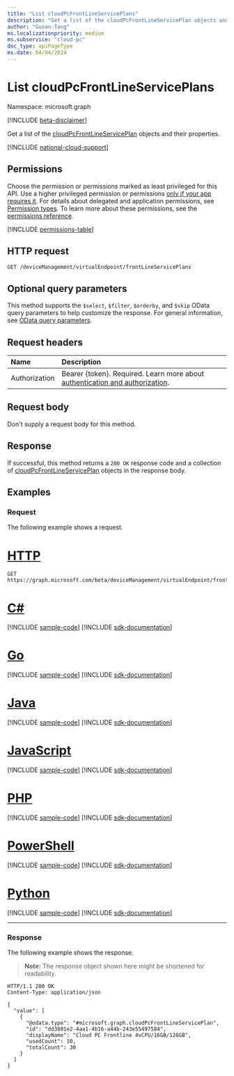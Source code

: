 ```yaml
---
title: "List cloudPcFrontLineServicePlans"
description: "Get a list of the cloudPcFrontLineServicePlan objects and their properties."
author: "Guoan-Tang"
ms.localizationpriority: medium
ms.subservice: "cloud-pc"
doc_type: apiPageType
ms.date: 04/04/2024
---
```


# List cloudPcFrontLineServicePlans

Namespace: microsoft.graph

[!INCLUDE [beta-disclaimer](../../includes/beta-disclaimer.md)]

Get a list of the [cloudPcFrontLineServicePlan](../resources/cloudpcfrontlineserviceplan.md) objects and their properties.

[!INCLUDE [national-cloud-support](../../includes/global-us.md)]

## Permissions

Choose the permission or permissions marked as least privileged for this API. Use a higher privileged permission or permissions [only if your app requires it](/graph/permissions-overview#best-practices-for-using-microsoft-graph-permissions). For details about delegated and application permissions, see [Permission types](/graph/permissions-overview#permission-types). To learn more about these permissions, see the [permissions reference](/graph/permissions-reference).

<!-- { "blockType": "permissions", "name": "virtualendpoint_list_frontlineserviceplans" } -->
[!INCLUDE [permissions-table](../includes/permissions/virtualendpoint-list-frontlineserviceplans-permissions.md)]

## HTTP request

<!-- {
  "blockType": "ignored"
}
-->
``` http
GET /deviceManagement/virtualEndpoint/frontLineServicePlans
```

## Optional query parameters

This method supports the `$select`, `$filter`, `$orderby`, and `$skip` OData query parameters to help customize the response. For general information, see [OData query parameters](/graph/query-parameters).

## Request headers

|Name|Description|
|:---|:---|
|Authorization|Bearer {token}. Required. Learn more about [authentication and authorization](/graph/auth/auth-concepts).|

## Request body

Don't supply a request body for this method.

## Response

If successful, this method returns a `200 OK` response code and a collection of [cloudPcFrontLineServicePlan](../resources/cloudpcfrontlineserviceplan.md) objects in the response body.

## Examples

### Request

The following example shows a request.
# [HTTP](#tab/http)
<!-- {
  "blockType": "request",
  "name": "list_cloudpcfrontlineserviceplan"
}
-->
``` http
GET https://graph.microsoft.com/beta/deviceManagement/virtualEndpoint/frontLineServicePlans
```

# [C#](#tab/csharp)
[!INCLUDE [sample-code](../includes/snippets/csharp/list-cloudpcfrontlineserviceplan-csharp-snippets.md)]
[!INCLUDE [sdk-documentation](../includes/snippets/snippets-sdk-documentation-link.md)]

# [Go](#tab/go)
[!INCLUDE [sample-code](../includes/snippets/go/list-cloudpcfrontlineserviceplan-go-snippets.md)]
[!INCLUDE [sdk-documentation](../includes/snippets/snippets-sdk-documentation-link.md)]

# [Java](#tab/java)
[!INCLUDE [sample-code](../includes/snippets/java/list-cloudpcfrontlineserviceplan-java-snippets.md)]
[!INCLUDE [sdk-documentation](../includes/snippets/snippets-sdk-documentation-link.md)]

# [JavaScript](#tab/javascript)
[!INCLUDE [sample-code](../includes/snippets/javascript/list-cloudpcfrontlineserviceplan-javascript-snippets.md)]
[!INCLUDE [sdk-documentation](../includes/snippets/snippets-sdk-documentation-link.md)]

# [PHP](#tab/php)
[!INCLUDE [sample-code](../includes/snippets/php/list-cloudpcfrontlineserviceplan-php-snippets.md)]
[!INCLUDE [sdk-documentation](../includes/snippets/snippets-sdk-documentation-link.md)]

# [PowerShell](#tab/powershell)
[!INCLUDE [sample-code](../includes/snippets/powershell/list-cloudpcfrontlineserviceplan-powershell-snippets.md)]
[!INCLUDE [sdk-documentation](../includes/snippets/snippets-sdk-documentation-link.md)]

# [Python](#tab/python)
[!INCLUDE [sample-code](../includes/snippets/python/list-cloudpcfrontlineserviceplan-python-snippets.md)]
[!INCLUDE [sdk-documentation](../includes/snippets/snippets-sdk-documentation-link.md)]

---

### Response

The following example shows the response.

>**Note:** The response object shown here might be shortened for readability.

<!-- {
  "blockType": "response",
  "truncated": true,
  "@odata.type": "Collection(microsoft.graph.cloudPcFrontLineServicePlan)"
}
-->
``` http
HTTP/1.1 200 OK
Content-Type: application/json

{
  "value": [
    {
      "@odata.type": "#microsoft.graph.cloudPcFrontLineServicePlan",
      "id": "dd3801e2-4aa1-4b16-a44b-243e55497584",
      "displayName": "Cloud PC Frontline 4vCPU/16GB/128GB",
      "usedCount": 10,
      "totalCount": 30
    }
  ]
}
```
